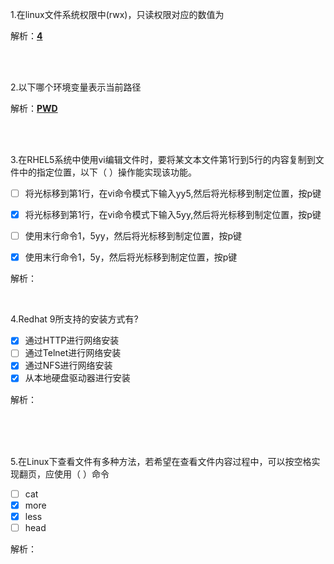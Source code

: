 1.在linux文件系统权限中(rwx)，只读权限对应的数值为

解析：**<u>4</u>**

<br/>

<br/>

2.以下哪个环境变量表示当前路径

解析：**<u>PWD</u>**

<br/>

<br/>

3.在RHEL5系统中使用vi编辑文件时，要将某文本文件第1行到5行的内容复制到文件中的指定位置，以下（  ）操作能实现该功能。

- [ ] 将光标移到第1行，在vi命令模式下输入yy5,然后将光标移到制定位置，按p键
- [x] 将光标移到第1行，在vi命令模式下输入5yy,然后将光标移到制定位置，按p键
- [ ] 使用末行命令1，5yy，然后将光标移到制定位置，按p键

- [x] 使用末行命令1，5y，然后将光标移到制定位置，按p键

解析：

<br/>

4.Redhat 9所支持的安装方式有?

- [x] 通过HTTP进行网络安装
- [ ] 通过Telnet进行网络安装
- [x] 通过NFS进行网络安装
- [x] 从本地硬盘驱动器进行安装

解析：

<br/>

<br/>

<br/>

5.在Linux下查看文件有多种方法，若希望在查看文件内容过程中，可以按空格实现翻页，应使用（      ）命令

- [ ] cat
- [x] more
- [x] less
- [ ] head

解析：